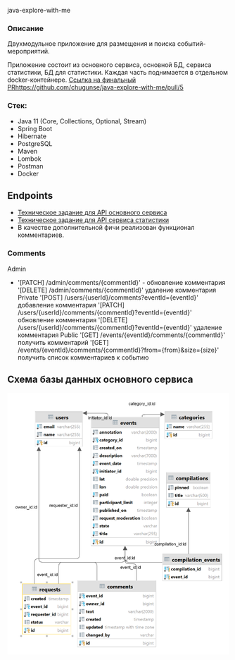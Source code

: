 java-explore-with-me
### Описание
Двухмодульное приложение для размещения и поиска событий-мероприятий.

Приложение состоит из основного сервиса, основной БД, сервиса статистики, БД для статистики. 
Каждая часть поднимается в отдельном docker-контейнере.
[Ссылка на финальный PR](https://github.com/StRaiGT/java-explore-with-me/pull/3)https://github.com/chugunse/java-explore-with-me/pull/5


### Стек:
- Java 11 (Core, Collections, Optional, Stream)
- Spring Boot
- Hibernate
- PostgreSQL
- Maven
- Lombok
- Postman
- Docker


## Endpoints
- [Техническое задание для API основного сервиса](./ewm-main-service-spec.json)
- [Техническое задание для API сервиса статистики](./ewm-stats-service-spec.json)
- В качестве дополнительной фичи реализован функционал комментариев.

### Comments
Admin
- '[PATCH] /admin/comments/{commentId}' - обновление комментария
'[DELETE] /admin/comments/{commentId}' удаление комментария
Private
'[POST] /users/{userId}/comments?eventId={eventId}' добавление комментария
'[PATCH] /users/{userId}/comments/{commentId}?eventId={eventId}' обновление комментария
'[DELETE] /users/{userId}/comments/{commentId}?eventId={eventId}' удаление комментария
Public
'[GET] /events/{eventId}/comments/{commentId}' получить комментарий
'[GET] /events/{eventId}/comments/{commentId}?from={from}&size={size}' получить список комментариев к событию

## Схема базы данных основного сервиса
![](dbdiagram.png)